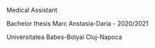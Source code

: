 Medical Assistant

Bachelor thesis Marc Anstasia-Daria - 2020/2021

Universitatea Babes-Bolyai Cluj-Napoca
